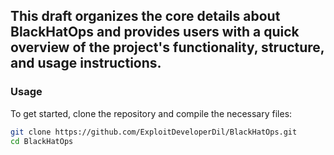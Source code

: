 ## This draft organizes the core details about BlackHatOps and provides users with a quick overview of the project's functionality, structure, and usage instructions.

### Usage

To get started, clone the repository and compile the necessary files:

```bash
git clone https://github.com/ExploitDeveloperDil/BlackHatOps.git
cd BlackHatOps
